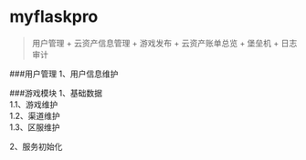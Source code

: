 # myflaskpro
> 用户管理 + 云资产信息管理 + 游戏发布 + 云资产账单总览 + 堡垒机 + 日志审计


###用户管理
1、用户信息维护

###游戏模块
1、基础数据  
1.1、游戏维护  
1.2、渠道维护  
1.3、区服维护
  
2、服务初始化
